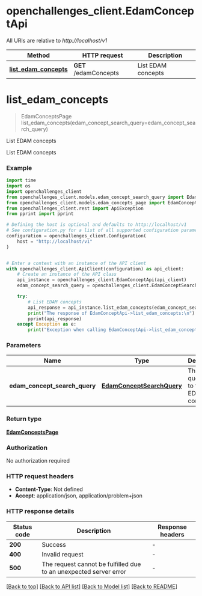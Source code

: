 # openchallenges_client.EdamConceptApi

All URIs are relative to *http://localhost/v1*

Method | HTTP request | Description
------------- | ------------- | -------------
[**list_edam_concepts**](EdamConceptApi.md#list_edam_concepts) | **GET** /edamConcepts | List EDAM concepts


# **list_edam_concepts**
> EdamConceptsPage list_edam_concepts(edam_concept_search_query=edam_concept_search_query)

List EDAM concepts

List EDAM concepts

### Example

```python
import time
import os
import openchallenges_client
from openchallenges_client.models.edam_concept_search_query import EdamConceptSearchQuery
from openchallenges_client.models.edam_concepts_page import EdamConceptsPage
from openchallenges_client.rest import ApiException
from pprint import pprint

# Defining the host is optional and defaults to http://localhost/v1
# See configuration.py for a list of all supported configuration parameters.
configuration = openchallenges_client.Configuration(
    host = "http://localhost/v1"
)


# Enter a context with an instance of the API client
with openchallenges_client.ApiClient(configuration) as api_client:
    # Create an instance of the API class
    api_instance = openchallenges_client.EdamConceptApi(api_client)
    edam_concept_search_query = openchallenges_client.EdamConceptSearchQuery() # EdamConceptSearchQuery | The search query used to find EDAM concepts. (optional)

    try:
        # List EDAM concepts
        api_response = api_instance.list_edam_concepts(edam_concept_search_query=edam_concept_search_query)
        print("The response of EdamConceptApi->list_edam_concepts:\n")
        pprint(api_response)
    except Exception as e:
        print("Exception when calling EdamConceptApi->list_edam_concepts: %s\n" % e)
```



### Parameters

Name | Type | Description  | Notes
------------- | ------------- | ------------- | -------------
 **edam_concept_search_query** | [**EdamConceptSearchQuery**](.md)| The search query used to find EDAM concepts. | [optional] 

### Return type

[**EdamConceptsPage**](EdamConceptsPage.md)

### Authorization

No authorization required

### HTTP request headers

 - **Content-Type**: Not defined
 - **Accept**: application/json, application/problem+json

### HTTP response details
| Status code | Description | Response headers |
|-------------|-------------|------------------|
**200** | Success |  -  |
**400** | Invalid request |  -  |
**500** | The request cannot be fulfilled due to an unexpected server error |  -  |

[[Back to top]](#) [[Back to API list]](../README.md#documentation-for-api-endpoints) [[Back to Model list]](../README.md#documentation-for-models) [[Back to README]](../README.md)

